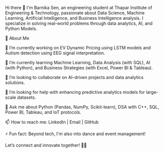 Hi there 👋
I'm Barnika Sen, an engineering student at Thapar Institute of Engineering & Technology, passionate about Data Science, Machine Learning, Artificial Intelligence, and Business Intelligence analysis. I specialize in solving real-world problems through data analytics, AI, and Python Models.

🚀 About Me

🔭 I’m currently working on EV Dynamic Pricing using LSTM models and Autism detection using EEG signal interpretation.

🌱 I’m currently learning Machine Learning, Data Analysis (with SQL), AI (with Python), and Business Strategies (with Excel, Power BI & Tableau).

👯 I’m looking to collaborate on AI-driven projects and data analytics solutions.

🤔 I’m looking for help with enhancing predictive analytics models for large-scale datasets.

💬 Ask me about Python (Pandas, NumPy, Scikit-learn), DSA with C++, SQL, Power BI, Tableau, and IoT protocols.

📫 How to reach me: LinkedIn | Email | GitHub

⚡ Fun fact: Beyond tech, I'm also into dance and event management!

Let’s connect and innovate together! 🚀✨
